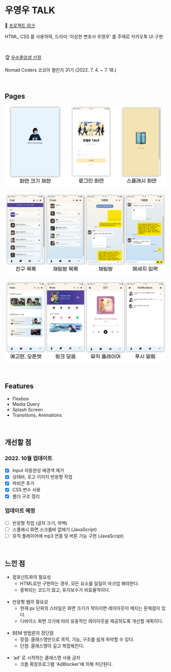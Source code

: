 <br>

# 우영우 TALK

🚀 [프로젝트 링크](https://rigood.github.io/kokoa_challenge/)

HTML, CSS 를 사용하여, 드라마 '이상한 변호사 우영우' 를 주제로 카카오톡 UI 구현

<br>

🏆 [우수졸업생 선정](https://nomadcoders.co/community/thread/5676)

Nomad Coders 코코아 챌린지 31기 (2022. 7. 4. ~ 7. 18.)

<br>

## Pages

![entry](./img/screenshots/entry.png)
<br>
<br>
![main](./img/screenshots/main.png)
<br>
<br>
![sub](./img/screenshots/sub.png)

<br>

## Features

- Flexbox
- Media Query
- Splash Screen
- Transitions, Animations

<br>

## 개선할 점

### 2022. 10월 업데이트

- [x] Input 자동완성 배경색 제거
- [x] 상태바, 로고 이미지 반응형 작업
- [x] 파비콘 추가
- [x] CSS 변수 사용
- [x] 폴더 구조 정리

### 업데이트 예정

- [ ] 반응형 작업 (글자 크기, 여백)
- [ ] 스플래시 화면 스크롤바 없애기 (JavaScript)
- [ ] 뮤직 플레이어에 mp3 연결 및 버튼 기능 구현 (JavaScript)

<br>

## 느낀 점

- 컴포넌트화의 필요성
  - HTML로만 구현하는 경우, 모든 요소를 일일이 마크업 해야한다.
  - 중복되는 코드가 많고, 유지보수가 비효율적이다.
    <br>
    <br>
- 반응형 웹의 필요성
  - 현재 px 단위의 스타일은 화면 크기가 작아지면 레이아웃이 깨지는 문제점이 있다.
  - 디바이스 화면 크기에 따라 유동적인 레이아웃을 제공하도록 개선할 계획이다.
    <br>
    <br>
- BEM 방법론의 장단점
  - 장점: 클래스명만으로 목적, 기능, 구조를 쉽게 파악할 수 있다.
  - 단점: 클래스명이 길고 복잡해진다.
    <br>
    <br>
- 'ad' 로 시작하는 클래스명 사용 금지
  - 크롬 확장프로그램 'AdBlocker'에 의해 차단된다.
